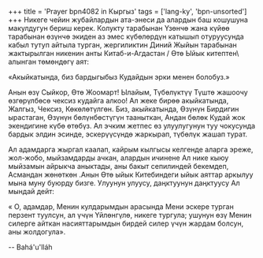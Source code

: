 +++
title = 'Prayer bpn4082 in Кыргыз'
tags = ['lang-ky', 'bpn-unsorted']
+++
Никеге чейин жубайлардын ата-энеси да алардын баш кошушуна макулдугун бериш керек. Колукту тарабынан Үзөнчө жана күйөө тарабынан өзүнчө экиден аз эмес күбөлөрдүн катышып отуруусунда кабыл тутуп айтыла турган, жергиликтин Диний Жыйын тарабынан жактырылган никенин анты Китаб-и-Агдастан / Өтө Ыйык китептен\ алынган төмөндөгү аят:

«Акыйкатында, биз бардыгыбыз Кудайдын эрки менен болобуз.»

Анын өзү Сыйкор, Өтө Жоомарт! Ылайым, Түбөлүктүү Түштө жашоочу өзгөрүлбөсө чексиз кудайга алкоо! Ал жеке бирөө акыйкатында, Жалгыз, Чексиз, Көкөлөтүлгөн. Биз, акыйкатында, Өзүнүн Бирдигин ырастаган, Өзүнүн бөлүнбөстүгүн тааныткан, Андан бөлөк Кудай жок экендигине күбө өтөбүз. Ал эчким жетпес өз улуулугунун туу чокусунда бардык элдин эсинде, эскерүүсүндө жаркырап, түбөлүк жашап турат.

Ал адамдарга жыргал каалап, кайрым кылгысы келгенде аларга эреже, жол-жобо, мыйзамдарды ачкан, алардын ичинене Ал нике кыюу мыйзамын айрыкча аныктады, аны бакыт сепилиндей бекемдеп, Асмандан жөнөткөн .Анын Өтө ыйык Китебиндеги ыйык аяттар аркылуу мына муну буюрду бизге. Улуунун улуусу, даңктуунун даңктуусу Ал мындай дейт:

« О, адамдар, Менин кулдарымдын арасында Мени эскере турган перзент туулсун, ал үчүн Үйлөнгүлө, никеге тургула; ушунун өзү Менин силерге айткан насияттарымдын бирдей силер үчүн жардам болсун, аны жолдогула».

-- Bahá'u'lláh
